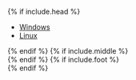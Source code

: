 {% if include.head %}
<ul class="nav nav-tabs">
  <li class="nav-item"><a class="nav-link active" data-toggle="tab" href="#WindowsId{{ include.instance }}" role="tab" >Windows</a></li>
  <li class="nav-item"><a class="nav-link" data-toggle="tab" href="#LinuxId{{ include.instance }}" role="tab">Linux</a></li>
</ul>
<div class="tab-content">
  <div class="tab-pane fade in active" id="WindowsId{{ include.instance }}" role="tabpanel" markdown="1">
{% endif %}
{% if include.middle %}
  </div>
  <div class="tab-pane fade in" id="LinuxId{{ include.instance }}" role="tabpanel" markdown="1">
{% endif %}
{% if include.foot %}
  </div>
</div> <!-- tab-content -->
{% endif %}
